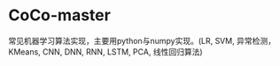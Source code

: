 # CoCo-master
常见机器学习算法实现，主要用python与numpy实现。(LR, SVM, 异常检测，KMeans, CNN, DNN, RNN, LSTM, PCA, 线性回归算法)
